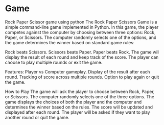 # Game
Rock Paper Scissor game using python
The Rock Paper Scissors Game is a simple command-line game implemented in Python. In this game, the player competes against the computer by choosing between three options: Rock, Paper, or Scissors. The computer randomly selects one of the options, and the game determines the winner based on standard game rules:

Rock beats Scissors.
Scissors beats Paper.
Paper beats Rock.
The game will display the result of each round and keep track of the score. The player can choose to play multiple rounds or exit the game.

Features:
Player vs Computer gameplay.
Display of the result after each round.
Tracking of score across multiple rounds.
Option to play again or quit the game.

How to Play
The game will ask the player to choose between Rock, Paper, or Scissors.
The computer randomly selects one of the three options.
The game displays the choices of both the player and the computer and determines the winner based on the rules.
The score will be updated and displayed after each round.
The player will be asked if they want to play another round or quit the game.
